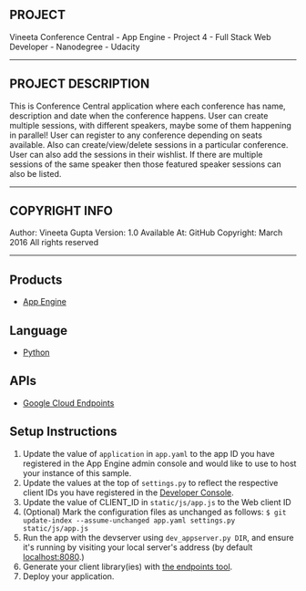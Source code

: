 
## PROJECT

Vineeta Conference Central - App Engine - Project 4 - Full Stack Web Developer - Nanodegree - Udacity

---------------------------------


## PROJECT DESCRIPTION

This is  Conference Central application where each conference has name, description and date when the conference happens. User can create multiple sessions, with different speakers, maybe some of them happening in parallel! User can register to any conference depending on seats available. Also can create/view/delete sessions in a particular conference. User can also add the sessions in their wishlist. If there are multiple sessions of the same speaker then those featured speaker sessions can also be listed.

---------------------------------

## COPYRIGHT INFO

Author: Vineeta Gupta
Version: 1.0
Available At: GitHub
Copyright: March 2016 All rights reserved

---------------------------------
## Products
- [App Engine][1]

## Language
- [Python][2]

## APIs
- [Google Cloud Endpoints][3]

## Setup Instructions
1. Update the value of `application` in `app.yaml` to the app ID you
   have registered in the App Engine admin console and would like to use to host
   your instance of this sample.
1. Update the values at the top of `settings.py` to
   reflect the respective client IDs you have registered in the
   [Developer Console][4].
1. Update the value of CLIENT_ID in `static/js/app.js` to the Web client ID
1. (Optional) Mark the configuration files as unchanged as follows:
   `$ git update-index --assume-unchanged app.yaml settings.py static/js/app.js`
1. Run the app with the devserver using `dev_appserver.py DIR`, and ensure it's running by visiting
   your local server's address (by default [localhost:8080][5].)
1. Generate your client library(ies) with [the endpoints tool][6].
1. Deploy your application.


[1]: https://developers.google.com/appengine
[2]: http://python.org
[3]: https://developers.google.com/appengine/docs/python/endpoints/
[4]: https://console.developers.google.com/
[5]: https://localhost:8080/
[6]: https://developers.google.com/appengine/docs/python/endpoints/endpoints_tool
